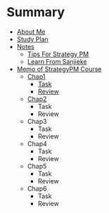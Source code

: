 # Summary

- [About Me](CONTENT/InfoSelfIntro.md)
- [Study Plan](CONTENT/InfoPlanCourseStudy.md)
- [Notes](CONTENT/Chap1Notes.md)
	- [Tips For Strategy PM](CONTENT/Tips4StrategyPM.md)
	- [Learn From Sanjieke](CONTENT/InfoLearnFromsanjieke.md)
- [Memo of StrategyPM Course](CONTENT/ChapStrategyPMCourse.md)
	- [Chap1](CONTENT/Chap1.md)
		- [Task](CONTENT/Chap1Task.md)
		- [Review](CONTENT/Chap1Review.md)
	- [Chap2](CONTENT/Chap2.md)
		- Task
		- Review
	- Chap3
		- Task
		- Review
	- Chap4
		- Task
		- Review
	- Chap5
		- Task
		- Review
	- Chap6
		- Task
		- Review


